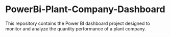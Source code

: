 # PowerBi-Plant-Company-Dashboard
This repository contains the Power BI dashboard project designed to monitor and analyze the quantity performance of a plant company.

